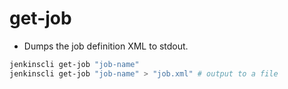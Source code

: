 # get-job

- Dumps the job definition XML to stdout.

```sh
jenkinscli get-job "job-name"
jenkinscli get-job "job-name" > "job.xml" # output to a file
```
